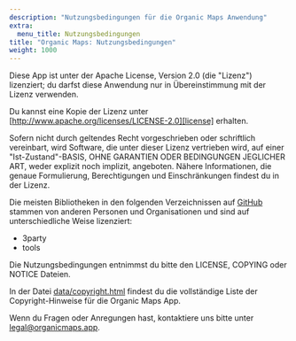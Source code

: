 ```yaml
---
description: "Nutzungsbedingungen für die Organic Maps Anwendung"
extra:
  menu_title: Nutzungsbedingungen
title: "Organic Maps: Nutzungsbedingungen"
weight: 1000
---
```


Diese App ist unter der Apache License, Version 2.0 (die "Lizenz")
lizenziert; du darfst diese Anwendung nur in Übereinstimmung mit der Lizenz
verwenden.

Du kannst eine Kopie der Lizenz unter
[http://www.apache.org/licenses/LICENSE-2.0][license] erhalten.

Sofern nicht durch geltendes Recht vorgeschrieben oder schriftlich
vereinbart, wird Software, die unter dieser Lizenz vertrieben wird, auf
einer "Ist-Zustand"-BASIS, OHNE GARANTIEN ODER BEDINGUNGEN JEGLICHER ART,
weder explizit noch implizit, angeboten. Nähere Informationen, die genaue
Formulierung, Berechtigungen und Einschränkungen findest du in der Lizenz.

Die meisten Bibliotheken in den folgenden Verzeichnissen auf
[GitHub][github] stammen von anderen Personen und Organisationen und sind
auf unterschiedliche Weise lizenziert:

- 3party
- tools

Die Nutzungsbedingungen entnimmst du bitte den LICENSE, COPYING oder NOTICE
Dateien.

In der Datei [data/copyright.html][copyright] findest du die vollständige
Liste der Copyright-Hinweise für die Organic Maps App.

Wenn du Fragen oder Anregungen hast, kontaktiere uns bitte unter
[legal@organicmaps.app](mailto:legal@organicmaps.app).

[github]: https://github.com/organicmaps/organicmaps
[license]: http://www.apache.org/licenses/LICENSE-2.0
[copyright]: https://htmlpreview.github.io/?https://github.com/organicmaps/organicmaps/master/data/copyright.html
